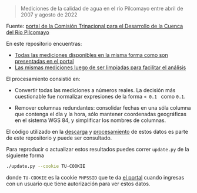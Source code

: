 > Mediciones de la calidad de agua en el río Pilcomayo entre abril de 2007 y agosto de 2022

Fuente: [portal de la Comisión Trinacional para el Desarrollo de la Cuenca del Río Pilcomayo](https://www.pilcomayo.net/calidaddeaguas)

En este repositorio encuentras:

- [Todas las mediciones disponibles en la misma forma como son presentadas en el portal](data/mediciones.csv)
- [Las mismas mediciones luego de ser limpiadas para facilitar el análisis](data/mediciones_procesadas.csv)

El procesamiento consistió en:

- Convertir todas las mediciones a números reales. La decisión más cuestionable fue normalizar expresiones de la forma `< 0.1 ` como `0.1`. 

- Remover columnas redundantes: consolidar fechas en una sóla columna que contenga el día y la hora, sólo mantener coordenadas geográficas en el sistema WGS 84, y simplificar los nombres de columnas.

El código utilizado en la [descarga](retrieve.ipynb) y [procesamiento](limpieza.ipynb) de estos datos es parte de este repositorio y puede ser consultado.

Para reproducir o actualizar estos resultados puedes correr `update.py` de la siguiente forma

```sh
./update.py --cookie TU-COOKIE
```

donde `TU-COOKIE` es la cookie `PHPSSID` que te da [el portal](https://www.pilcomayo.net/calidaddeaguas) cuando ingresas con un usuario que tiene autorización para ver estos datos.